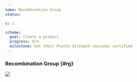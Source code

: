 ```yaml
---
name: Recombination Group
status:

s: 1

scheme:
  goal: Create a product
  progress: 0/4
  milestone: Get their Psycho Strength vaccines certified
---
```

### Recombination Group {#rg}

![](https://i.imgur.com/xE2V8yO.png)



